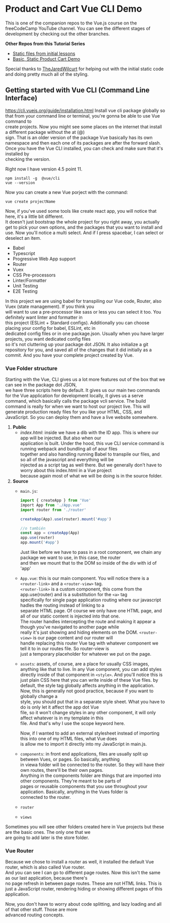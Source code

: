 # Product and Cart Vue CLI Demo

This is one of the companion repos to the Vue.js course on the freeCodeCamp YouTube channel.
You can see the different stages of development by checking out the other branches.

**Other Repos from this Tutorial Series**

- [Static files from initial lessons](https://github.com/gwenf/vue3-fcc-course-static-code)
- [Basic, Static Product Cart Demo](https://github.com/gwenf/vue3-fcc-course-basic-product-cart-demo)

Special thanks to [TheJaredWilcurt](https://github.com/TheJaredWilcurt) for helping out with the initial static code and doing pretty much all of the styling.

## Getting started with Vue CLI  (Command Line Interface)
https://cli.vuejs.org/guide/installation.html
Install vue cli package globally so that from your command line or terminal, you're gonna be able to use Vue command to  
create projects. Now you might see some places on the internet that install a different package without the at (@)  
sign. That is an older version of the package Vue basically has its own namespace and then each one of its packages are after the forward slash. Once you have the Vue CLI installed, you can check and make sure that it's installed by  
checking the version.

Right now I have version 4.5 point 11.
```
npm install -g  @vue/cli
vue --version
```

Now you can create a new Vue porject with the command:
```
vue create projectName
```
Now, if you've used some tools like create react app, you will notice that here, it's a little bit different.  
It doesn't just bootstrap the whole project for you right away, you actually get to pick your own options, and the packages that you want to install and use. Now you'll notice a multi select. And if I press spacebar, I can select or deselect an item.
- Babel
- Typescript
- Progressive Web App support
- Router
- Vuex
- CSS Pre-processors
- Linter/Formatter
- Unit Testing
- E2E Testing

In this project we are using babel for transpiling our Vue code, Router, also Vuex (state management). If you think you  
will want to use a pre-processor like sass or less you can select it too. You definitely want linter and formatter in  
this project (ESLint + Standard configs). Additionally you can choose placing your config for babel, ESLint, etc in  
dedicated config files or in one package.json. Usually when you have larger projects, you want dedicated config files  
so it's not cluttering up your package dot JSON. It also initialize a git repository for you, and saved all of the changes that it did initially as a commit. And you have your complete project created by Vue.

### Vue Folder structure
Starting with the Vue, CLI gives us a lot more features out of the box that we can see in the package dot JSON,  
we have three scripts here by default. It gives us our main two commands for the Vue application for development  locally, it gives us a serve command, which basically calls the package vcli service. The build command is really for   when we want to host our project live. This will generate production ready files for you like your HTML, CSS, and JavaScript. So you can deploy them and have a live website somewhere.

1. **Public**
	- *index.html*: inside we have a dib with the ID app. This is where our app will be injected. But also when our  
	application is built. Under the hood, this vue CLI service command is running webpack and bundling all of aour files  
	together and also handling running Babel to transpile our files, and so all of the javascript and everything will be  
	injected as a script tag as well there. But we generally don't have to worry about this index.html in a Vue project  
	because again most of what we will be doing is in the source folder.
2. **Source**
	- `main.js`:  


		```javascript
		import { createApp } from 'Vue'
		ímport App from './App.vue'
		import router from './router'

		createApp(App).use(router).mount('#app')

		//o también
		const app = createApp(App)
		app.use(router)
		app.mount('#app')
		```


		Just like before we have to pass in a root component, we chain any package we want to use, in this case, the router  
		and then we mount that to the DOM so inside of the div with id of 'app'

	- `App.vue`: this is our main component. You will notice there is a `<router-link>` and a `<router-view>` tag.  
		`<router-link>` is a custom component, this come from the app.use(router) and is a substitution for the `<a>` tag  
		specifically for single page application routing where our javascript hadles the routing instead of linking to a  
		separate HTML page. Of course we only have one HTML page, and all of our static content is injected into that one.  
		The router handles intercepting the route and making it appear a though you've navigated to another page while  
		really it's just showing and hiding elements on the DOM. `<router-view>` is our page content and our router will  
		handle replacing this router Vue tag with whatever component we tell it to in our routes file. So router-view is  
		just a temporary placeholder for whatever we put on the page.

	- `assets`: assets, of course, are a place for usually CSS images, anything like that to live.
		In any Vue component, you can add styles directly inside of that component in `<style>`. And you'll notice this is  
		just plain CSS here that you can write inside of these Vue files. by default, the style tag globally affects anything in the application. Now, this is generally not good practice, because if you want to globally change a  
		style, you should put that in a separate style sheet. What you have to do is only let it affect the app dot Vue  
		file, so it won't change styles in any other component, it will only affect whatever is in my template in this  
		file. And that's why I use the scope keyword here.  

		Now, if I wanted to add an external stylesheet instead of importing this into one of my HTML files, what Vue does  
		is allow me to import it directly into my JavaScript in main.js.

	- `components`: in front end applications, files are usually split up between Vues, or pages. So basically, anything  
		in viewa folder will be connected to the router. So they will have their own routes, there'll be their own pages.  
		Anything in the components folder are things that are imported into other components. They're meant to be parts of  
		pages or reusable components that you use throughout your application. Basically, anything in the Vues folder is  
		connected to the router.
	- `router` 
	- `views`

Sometimes you will see other folders created here in Vue projects but these are the basic ones. The only one that we  
are going to add later is the store folder.

### Vue Router
Because we chose to install a router as well, it installed the default Vue router, which is also called Vue router.  
And you can see I can go to different page routes. Now this isn't the same as our last application, because there's  
no page refresh in between page routes. These are not HTML links. This is just a JavaScript router, rendering hiding or showing different pages of this application.

Now, you don't have to worry about code splitting, and lazy loading and all of that other stuff. Those are more  
advanced routing concepts.